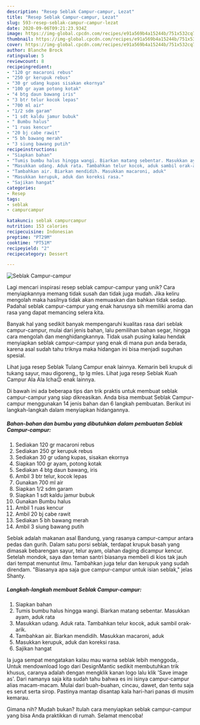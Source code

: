 ```yaml
---
description: "Resep Seblak Campur-campur, Lezat"
title: "Resep Seblak Campur-campur, Lezat"
slug: 593-resep-seblak-campur-campur-lezat
date: 2020-09-06T09:21:23.934Z
image: https://img-global.cpcdn.com/recipes/e91a569b4a15244b/751x532cq70/seblak-campur-campur-foto-resep-utama.jpg
thumbnail: https://img-global.cpcdn.com/recipes/e91a569b4a15244b/751x532cq70/seblak-campur-campur-foto-resep-utama.jpg
cover: https://img-global.cpcdn.com/recipes/e91a569b4a15244b/751x532cq70/seblak-campur-campur-foto-resep-utama.jpg
author: Blanche Brock
ratingvalue: 5
reviewcount: 8
recipeingredient:
- "120 gr macaroni rebus"
- "250 gr kerupuk rebus"
- "30 gr udang kupas sisakan ekornya"
- "100 gr ayam potong kotak"
- "4 btg daun bawang iris"
- "3 btr telur kocok lepas"
- "700 ml air"
- "1/2 sdm garam"
- "1 sdt kaldu jamur bubuk"
- " Bumbu halus"
- "1 ruas kencur"
- "20 bj cabe rawit"
- "5 bh bawang merah"
- "3 siung bawang putih"
recipeinstructions:
- "Siapkan bahan"
- "Tumis bumbu halus hingga wangi. Biarkan matang sebentar. Masukkan ayam, aduk rata"
- "Masukkan udang. Aduk rata. Tambahkan telur kocok, aduk sambil orak-arik."
- "Tambahkan air. Biarkan mendidih. Masukkan macaroni, aduk"
- "Masukkan kerupuk, aduk dan koreksi rasa."
- "Sajikan hangat"
categories:
- Resep
tags:
- seblak
- campurcampur

katakunci: seblak campurcampur 
nutrition: 153 calories
recipecuisine: Indonesian
preptime: "PT29M"
cooktime: "PT51M"
recipeyield: "2"
recipecategory: Dessert

---
```



![Seblak Campur-campur](https://img-global.cpcdn.com/recipes/e91a569b4a15244b/751x532cq70/seblak-campur-campur-foto-resep-utama.jpg)

Lagi mencari inspirasi resep seblak campur-campur yang unik? Cara menyiapkannya memang tidak susah dan tidak juga mudah. Jika keliru mengolah maka hasilnya tidak akan memuaskan dan bahkan tidak sedap. Padahal seblak campur-campur yang enak harusnya sih memiliki aroma dan rasa yang dapat memancing selera kita.

Banyak hal yang sedikit banyak mempengaruhi kualitas rasa dari seblak campur-campur, mulai dari jenis bahan, lalu pemilihan bahan segar, hingga cara mengolah dan menghidangkannya. Tidak usah pusing kalau hendak menyiapkan seblak campur-campur yang enak di mana pun anda berada, karena asal sudah tahu triknya maka hidangan ini bisa menjadi suguhan spesial.

Lihat juga resep Seblak Tulang Campur enak lainnya. Kemarin beli krupuk di tukang sayur, mau digoreng,, tp lg mles. Lihat juga resep Seblak Kuah Campur Ala Ala Icha😉 enak lainnya.


Di bawah ini ada beberapa tips dan trik praktis untuk membuat seblak campur-campur yang siap dikreasikan. Anda bisa membuat Seblak Campur-campur menggunakan 14 jenis bahan dan 6 langkah pembuatan. Berikut ini langkah-langkah dalam menyiapkan hidangannya.

<!--inarticleads1-->

##### Bahan-bahan dan bumbu yang dibutuhkan dalam pembuatan Seblak Campur-campur:

1. Sediakan 120 gr macaroni rebus
1. Sediakan 250 gr kerupuk rebus
1. Sediakan 30 gr udang kupas, sisakan ekornya
1. Siapkan 100 gr ayam, potong kotak
1. Sediakan 4 btg daun bawang, iris
1. Ambil 3 btr telur, kocok lepas
1. Gunakan 700 ml air
1. Siapkan 1/2 sdm garam
1. Siapkan 1 sdt kaldu jamur bubuk
1. Gunakan  Bumbu halus
1. Ambil 1 ruas kencur
1. Ambil 20 bj cabe rawit
1. Sediakan 5 bh bawang merah
1. Ambil 3 siung bawang putih


Seblak adalah makanan asal Bandung, yang rasanya campur-campur antara pedas dan gurih. Dalam satu porsi seblak, terdapat krupuk basah yang dimasak bebarengan sayur, telur ayam, olahan daging dicampur kencur. Setelah mondok, saya dan teman santri biasanya membeli di kios tak jauh dari tempat menuntut ilmu. Tambahkan juga telur dan kerupuk yang sudah direndam. &#34;Biasanya apa saja gue campur-campur untuk isian seblak,&#34; jelas Shanty. 

<!--inarticleads2-->

##### Langkah-langkah membuat Seblak Campur-campur:

1. Siapkan bahan
1. Tumis bumbu halus hingga wangi. Biarkan matang sebentar. Masukkan ayam, aduk rata
1. Masukkan udang. Aduk rata. Tambahkan telur kocok, aduk sambil orak-arik.
1. Tambahkan air. Biarkan mendidih. Masukkan macaroni, aduk
1. Masukkan kerupuk, aduk dan koreksi rasa.
1. Sajikan hangat


Ia juga sempat mengatakan kalau mau warna seblak lebih menggoda,. Untuk mendownload logo dari DesignMantic sedikit membutuhkan trik khusus, caranya adalah dengan mengklik kanan logo lalu klik &#39;Save image as&#39;. Dari namanya saja kita sudah tahu bahwa es ini isinya campur-campur alias macam-macam. Mulai dari buah-buahan, cincau, dawet, dan tentu saja es serut serta sirop. Pastinya mantap disantap kala hari-hari panas di musim kemarau. 

Gimana nih? Mudah bukan? Itulah cara menyiapkan seblak campur-campur yang bisa Anda praktikkan di rumah. Selamat mencoba!
